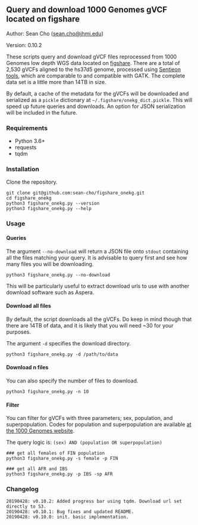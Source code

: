 ## Query and download 1000 Genomes gVCF located on figshare

Author: Sean Cho (sean.cho@jhmi.edu)

Version: 0.10.2

These scripts query and download gVCF files reprocessed from 1000 Genomes low depth
WGS data located on [figshare](https://figshare.com/collections/1000_Genomes_gVCFs/4414307).
There are a total of 2,530 gVCFs aligned to the hs37d5 genome, processed using
[Sentieon tools](http://www.sentieon.com/), which are comparable to and compatible with GATK.
The complete data set is a little more than 14TB in size.

By default, a cache of the metadata for the gVCFs will be downloaded and serialized as
a `pickle` dictionary at `~/.figshare/onekg_dict.pickle`. This will speed up future
queries and downloads. An option for JSON serialization will be included in the future.

### Requirements

- Python 3.6+
- requests
- tqdm

### Installation

Clone the repository.

```
git clone git@github.com:sean-cho/figshare_onekg.git
cd figshare_onekg
python3 figshare_onekg.py --version
python3 figshare_onekg.py --help
```

### Usage

#### Queries

The argument `--no-download` will return a JSON file onto `stdout` containing all
the files matching your query. It is advisable to query first and see how many files
you will be downloading.

```
python3 figshare_onekg.py --no-download
```

This will be particularly useful to extract download urls to use with another download
software such as Aspera.

#### Download all files

By default, the script downloads all the gVCFs. Do keep in mind though that there
are 14TB of data, and it is likely that you will need ~30 for your purposes.

The argument `-d` specifies the download directory.

```
python3 figshare_onekg.py -d /path/to/data
```

#### Download n files

You can also specify the number of files to download.

```
python3 figshare_onekg.py -n 10
```

#### Filter

You can filter for gVCFs with three parameters; sex, population, and superpopulation.
Codes for population and superpopulation are available [at the 1000 Genomes website](http://www.internationalgenome.org/category/population).

The query logic is: `(sex) AND (population OR superpopulation)`

```
### get all females of FIN population
python3 figshare_onekg.py -s female -p FIN

### get all AFR and IBS
python3 figshare_onekg.py -p IBS -sp AFR
```

### Changelog

```
20190428: v0.10.2: Added progress bar using tqdm. Download url set directly to S3.
20190428: v0.10.1: Bug fixes and updated README.
20190428: v0.10.0: init. basic implementation.
```
